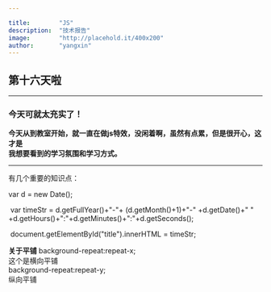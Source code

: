 ```yaml
---

title:        "JS"
description:  "技术报告"
image:        "http://placehold.it/400x200"
author:       "yangxin"
---
```




## 第十六天啦
----
### 今天可就太充实了！
**今天从到教室开始，就一直在做js特效，没闲着啊，虽然有点累，但是很开心，这才是  
我想要看到的学习氛围和学习方式。**  

----



有几个重要的知识点：  

var d = new Date();  

​            var timeStr =    d.getFullYear()+"-"+   (d.getMonth()+1)+"-"    +d.getDate()+"  "  +d.getHours()+":"+d.getMinutes()+":"+d.getSeconds();

​            document.getElementById("title").innerHTML = timeStr;   

**关于平铺**
background-repeat:repeat-x;  
这个是横向平铺   
background-repeat:repeat-y;  
纵向平铺  